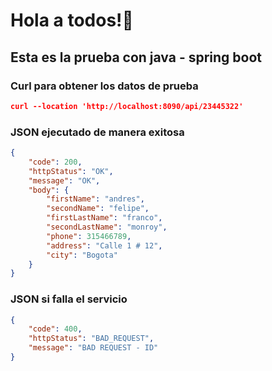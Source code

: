 # Hola a todos!👋
## Esta es la prueba con java - spring boot
### Curl para obtener los datos de prueba
```json
curl --location 'http://localhost:8090/api/23445322'
```

### JSON ejecutado de manera exitosa

```json
{
    "code": 200,
    "httpStatus": "OK",
    "message": "OK",
    "body": {
        "firstName": "andres",
        "secondName": "felipe",
        "firstLastName": "franco",
        "secondLastName": "monroy",
        "phone": 315466789,
        "address": "Calle 1 # 12",
        "city": "Bogota"
    }
}
```

### JSON si falla el servicio

```json
{
    "code": 400,
    "httpStatus": "BAD_REQUEST",
    "message": "BAD REQUEST - ID"
}
```